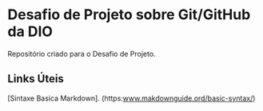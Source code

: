 # Desafio de Projeto sobre Git/GitHub da DIO
Repositório criado para o Desafio de Projeto.

## Links Úteis
[Sintaxe Basica Markdown]. (https:www.makdownguide.ord/basic-syntax/)
